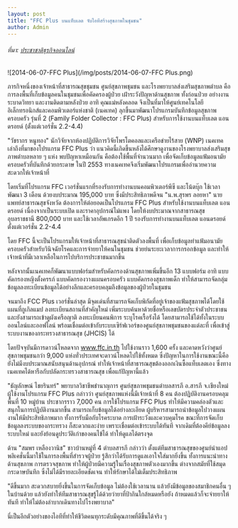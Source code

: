 ```yaml
---
layout: post
title: "FFC Plus บนแท็บเลต จับไอทีสร้างสุขภาพในชุมชน"
author: Admin
---
```


###### ที่มา: [ประชาชาติธุรกิจออนไลน์](http://www.prachachat.net/news_detail.php?newsid=1401273219)

![2014-06-07-FFC Plus](/img/posts/2014-06-07-FFC Plus.png)

ภารกิจหนึ่งของเจ้าหน้าที่สาธารณสุขชุมชน ศูนย์สุขภาพชุมชน และโรงพยาบาลส่งเสริมสุขภาพตำบล คือการลงพื้นที่เก็บข้อมูลคนในชุมชนเพื่อคัดครองผู้ป่วย เฝ้าระวังปัญหาด้านสุขภาพ ทั้งก่อนป่วย อย่างงานระบาดวิทยา และงานติดตามหลังป่วย อาทิ คุณแม่หลังคลอด จึงเป็นที่มาให้ศูนย์เทคโนโลยีอิเล็กทรอนิกส์และคอมพิวเตอร์แห่งชาติ (เนคเทค) ลุกขึ้นมาพัฒนาโปรแกรมบันทึกข้อมูลสุขภาพครอบครัว รุ่นที่ 2 (Family Folder Collector : FFC Plus) สำหรับการใช้งานบนแท็บเลต แอนดรอยด์ (ตั้งแต่เวอร์ชั่น 2.2-4.4)

"วัชรากร หนูทอง" นักวิจัยจากห้องปฏิบัติการวิจัยโพรโตคอลและเครือข่ายไร้สาย (WNP) เนคเทค เล่าถึงที่มาของโปรแกรม FFC Plus ว่า แนวคิดนี้เกิดขึ้นหลังได้ศึกษาดูงานของโรงพยาบาลส่งเสริมสุขภาพตำบลหลาย ๆ แห่ง พบปัญหาเหมือนกัน คือต้องใช้พื้นที่จำนวนมาก เพื่อจัดเก็บข้อมูลแฟ้มอนามัยครอบครัวที่บันทึกด้วยกระดาษ ในปี 2553 ทางเนคเทคจึงเริ่มพัฒนาโปรแกรมเพื่ออำนวยความสะดวกให้เจ้าหน้าที่

โดยเริ่มที่โปรแกรม FFC เวอร์ชั่นแรกที่รองรับการทำงานบนคอมพิวเตอร์พีซี และโน้ตบุ๊ก ใช้เวลาพัฒนา 3 เดือน ด้วยงบประมาณ 195,000 บาท ซึ่งมีประสิทธิภาพดีจน "น.พ.สุรพร ลอยหา" นายแพทย์สาธารณสุขจังหวัด ต้องการให้ต่อยอดเป็นโปรแกรม FFC Plus สำหรับใช้งานบนแท็บเลต แอนดรอยด์ เนื่องจากเป็นระบบเปิด และราคาอุปกรณ์ไม่แพง โดยให้งบประมาณจากสาธารณสุขอุบลราชธานี 800,000 บาท และใช้เวลาอัพเกรดอีก 1 ปี รองรับการทำงานบนแท็บเลต แอนดรอยด์ ตั้งแต่เวอร์ชั่น 2.2-4.4

โดย FFC นี้จะเป็นโปรแกรมให้เจ้าหน้าที่สาธารณสุขนำติดตัวลงพื้นที่ เพื่อเก็บข้อมูลทำแฟ้มอนามัยครอบครัวสำหรับวินิจฉัยโรคและการจ่ายยาให้คนในชุมชน ช่วยย่นระยะเวลาการกรอกข้อมูล และทำให้เจ้าหน้าที่มีเวลาเหลือในการไปบริการประชาชนมากขึ้น

หลังจากนั้นเนคเทคก็พัฒนาแบบฟอร์มสำหรับคัดกรองด้านสุขภาพเพิ่มขึ้นอีก 13 แบบฟอร์ม อาทิ แบบคัดกรองหญิงตั้งครรภ์ แบบคัดกรองวางแผนครอบครัว แบบคัดกรองสุขภาพเด็ก ทำให้สามารถจัดกลุ่มข้อมูลลงทะเบียนข้อมูลได้อย่างลึกและครอบคลุมถึงข้อมูลของผู้ป่วยในชุมชน

จนมาถึง FCC Plus เวอร์ชั่นล่าสุด มีจุดเด่นที่สามารถจัดเก็บพิกัดที่อยู่เจ้าของแฟ้มสุขภาพได้โดยใช้แผนที่กูเกิลแมป ลงทะเบียนสถานที่สำคัญใหม่ เพิ่มระบบค้นหาด้วยชื่อหรือเลขบัตรประจำตัวประชาชน และยังสามารถเข้าดูผังเครือญาติ ลงทะเบียนคนพิการ ระบุโรคเรื้อรังได้ โดยสามารถใช้ได้ทั้งในระบบออนไลน์และออฟไลน์ พร้อมเชื่อมต่อเข้ากับระบบเซิร์ฟเวอร์ของศูนย์สุขภาพชุมชนของแต่ละที่ เพื่อเข้าสู่ระบบงานของกระทรวงสาธารณสุข (JHCIS) ได้

โดยปัจจุบันมีการดาวน์โหลดจาก www.ffc.in.th ไปใช้งานราว 1,600 ครั้ง และคาดหวังว่าศูนย์สุขภาพชุมชนกว่า 9,000 แห่งทั่วประเทศจะดาวน์โหลดไปใช้ทั้งหมด ซึ่งปัญหาในการใช้งานขณะนี้คือยังไม่มีงบประมาณสนับสนุนด้านอุปกรณ์ ทำให้เจ้าหน้าที่สาธารณสุขต้องออกเงินซื้อแท็บเลตเอง ซึ่งทางเนคเทคได้หารือกับปลัดกระทรวงสาธารณสุข เพื่อแก้ปัญหานี้แล้ว

"ธัญลักษณ์ ไชยรินทร์" พยาบาลวิชาชีพชำนาญการ ศูนย์สุขภาพชุมชนตำบลสารภี อ.สารภี จ.เชียงใหม่ ผู้ใช้งานโปรแกรม FFC Plus กล่าวว่า ศูนย์สุขภาพแห่งนี้มีเจ้าหน้าที่ 8 คน ต้องปฏิบัติงานครอบคลุมพื้นที่ 10 หมู่บ้าน ประชากรราว 7,000 คน การใช้โปรแกรม FFC Plus ทำให้มีความคล่องตัวและสนุกในการปฏิบัติงานมากขึ้น สามารถเก็บข้อมูลได้อย่างละเอียด ผู้บริหารสามารถนำข้อมูลไปวางแผนงานให้มีประสิทธิภาพมาก ทั้งการรับมือกับโรคระบาด การเฝ้าระวังและควบคุมโรค ขณะที่การจัดเก็บข้อมูลลงระบบของกระทรวง ก็สะดวกและง่าย เพราะเชื่อมต่อเข้าระบบได้ทันที จากเดิมที่ต้องคีย์ข้อมูลลงระบบใหม่ และยังย้อนดูประวัติเก่าของคนไข้ได้ ทำให้ดูแลได้ตรงจุด

ด้าน "สมพร เหลืองวานิช" ชาวบ้านหมู่ที่ 4 ตำบลสารภี กล่าวว่า ตั้งแต่ทีมสาธารณสุขของศูนย์นำแอปพลิเคชั่นนี้มาใช้ในการลงพื้นที่สำรวจผู้ป่วย รู้สึกว่าได้รับการดูแลเอาใจใส่มากยิ่งขึ้น ทั้งการแนะนำทางด้านสุขภาพ การตรวจสุขภาพ ทำให้ผู้ป่วยมีความรู้ในเรื่องสุขภาพตัวเองมากขึ้น ต่างจากสมัยที่ใช้สมุดกระดาษบันทึก ซึ่งไม่ได้มีรายละเอียดชัดเจน ทำให้รักษาได้ไม่เต็มประสิทธิภาพ

"ดีขึ้นมาก สะดวกสบายยิ่งขึ้นในการจัดเก็บข้อมูล ไม่ต้องใช้เวลานาน แล้วยังมีข้อมูลของสมาชิกคนอื่น ๆ ในบ้านด้วย แล้วยังทำให้ทีมสาธารณสุขรู้ได้ด้วยว่ายาที่ป้ากินใกล้หมดหรือยัง ถ้าหมดแล้วก็จะจ่ายยาให้ทันที ทำให้ไม่ต้องลำบากเดินทางไปโรงพยาบาล"

นี่เป็นอีกตัวอย่างของไอทีที่ทำให้ชีวิตคนทุกระดับมีคุณภาพที่ดีขึ้นได้จริง ๆ
